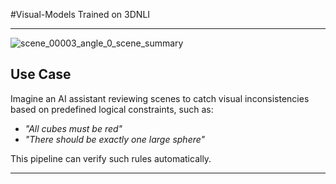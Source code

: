 #Visual-Models Trained on 3DNLI

---
![scene_00003_angle_0_scene_summary](https://github.com/user-attachments/assets/76c03588-46d7-4ed2-88b2-e0ba7b8e2d9e)

## Use Case

Imagine an AI assistant reviewing scenes to catch visual inconsistencies based on predefined logical constraints, such as:
- _"All cubes must be red"_
- _"There should be exactly one large sphere"_

This pipeline can verify such rules automatically.

---



